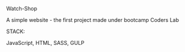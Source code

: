 Watch-Shop

A simple website - the first project made under bootcamp Coders Lab

STACK:

  JavaScript, HTML, SASS, GULP
